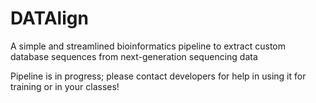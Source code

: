 # DATAlign
A simple and streamlined bioinformatics pipeline to extract custom  database sequences from next-generation sequencing data

Pipeline is in progress; please contact developers for help in using it for training or in your classes!
